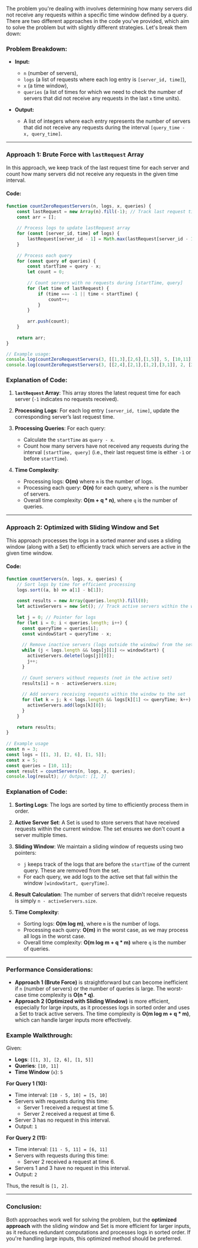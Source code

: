 The problem you're dealing with involves determining how many servers did not receive any requests within a specific time window defined by a query. There are two different approaches in the code you've provided, which aim to solve the problem but with slightly different strategies. Let's break them down:

### Problem Breakdown:
- **Input:** 
  - `n` (number of servers),
  - `logs` (a list of requests where each log entry is `[server_id, time]`),
  - `x` (a time window),
  - `queries` (a list of times for which we need to check the number of servers that did not receive any requests in the last `x` time units).
  
- **Output:** 
  - A list of integers where each entry represents the number of servers that did not receive any requests during the interval `[query_time - x, query_time]`.

---

### Approach 1: Brute Force with `lastRequest` Array

In this approach, we keep track of the last request time for each server and count how many servers did not receive any requests in the given time interval.

#### Code:
```javascript
function countZeroRequestServers(n, logs, x, queries) {
    const lastRequest = new Array(n).fill(-1); // Track last request time for each server
    const arr = [];
    
    // Process logs to update lastRequest array
    for (const [server_id, time] of logs) {
        lastRequest[server_id - 1] = Math.max(lastRequest[server_id - 1], time);
    }
    
    // Process each query
    for (const query of queries) {
        const startTime = query - x;
        let count = 0;
        
        // Count servers with no requests during [startTime, query]
        for (let time of lastRequest) {
            if (time === -1 || time < startTime) {
                count++;
            }
        }
        
        arr.push(count);
    }
    
    return arr;
}

// Example usage:
console.log(countZeroRequestServers(3, [[1,3],[2,6],[1,5]], 5, [10,11])); // Output: [1,2]
console.log(countZeroRequestServers(3, [[2,4],[2,1],[1,2],[3,1]], 2, [3,4])); // Output: [0,1]
```

### Explanation of Code:
1. **`lastRequest` Array**: This array stores the latest request time for each server (`-1` indicates no requests received).
2. **Processing Logs**: For each log entry `[server_id, time]`, update the corresponding server’s last request time.
3. **Processing Queries**: For each query:
   - Calculate the `startTime` as `query - x`.
   - Count how many servers have not received any requests during the interval `[startTime, query]` (i.e., their last request time is either `-1` or before `startTime`).
   
4. **Time Complexity**:
   - Processing logs: **O(m)** where `m` is the number of logs.
   - Processing each query: **O(n)** for each query, where `n` is the number of servers.
   - Overall time complexity: **O(m + q * n)**, where `q` is the number of queries.

---

### Approach 2: Optimized with Sliding Window and Set

This approach processes the logs in a sorted manner and uses a sliding window (along with a Set) to efficiently track which servers are active in the given time window.

#### Code:
```javascript
function countServers(n, logs, x, queries) {
    // Sort logs by time for efficient processing
    logs.sort((a, b) => a[1] - b[1]);
  
    const results = new Array(queries.length).fill(0);
    let activeServers = new Set(); // Track active servers within the window
  
    let j = 0; // Pointer for logs
    for (let i = 0; i < queries.length; i++) {
      const queryTime = queries[i];
      const windowStart = queryTime - x;
  
      // Remove inactive servers (logs outside the window) from the set
      while (j < logs.length && logs[j][1] <= windowStart) {
        activeServers.delete(logs[j][0]);
        j++;
      }
  
      // Count servers without requests (not in the active set)
      results[i] = n - activeServers.size;
  
      // Add servers receiving requests within the window to the set
      for (let k = j; k < logs.length && logs[k][1] <= queryTime; k++) {
        activeServers.add(logs[k][0]);
      }
    }
  
    return results;
}
  
// Example usage
const n = 3;
const logs = [[1, 3], [2, 6], [1, 5]];
const x = 5;
const queries = [10, 11];
const result = countServers(n, logs, x, queries);
console.log(result); // Output: [1, 2]
```

### Explanation of Code:
1. **Sorting Logs**: The logs are sorted by time to efficiently process them in order.
2. **Active Server Set**: A Set is used to store servers that have received requests within the current window. The set ensures we don't count a server multiple times.
3. **Sliding Window**: We maintain a sliding window of requests using two pointers:
   - `j` keeps track of the logs that are before the `startTime` of the current query. These are removed from the set.
   - For each query, we add logs to the active set that fall within the window `[windowStart, queryTime]`.
4. **Result Calculation**: The number of servers that didn’t receive requests is simply `n - activeServers.size`.

5. **Time Complexity**:
   - Sorting logs: **O(m log m)**, where `m` is the number of logs.
   - Processing each query: **O(m)** in the worst case, as we may process all logs in the worst case.
   - Overall time complexity: **O(m log m + q * m)** where `q` is the number of queries.

---

### Performance Considerations:
- **Approach 1 (Brute Force)** is straightforward but can become inefficient if `n` (number of servers) or the number of queries is large. The worst-case time complexity is **O(n * q)**.
- **Approach 2 (Optimized with Sliding Window)** is more efficient, especially for large inputs, as it processes logs in sorted order and uses a Set to track active servers. The time complexity is **O(m log m + q * m)**, which can handle larger inputs more effectively.

### Example Walkthrough:

Given:
- **Logs**: `[[1, 3], [2, 6], [1, 5]]`
- **Queries**: `[10, 11]`
- **Time Window** (`x`): `5`

**For Query 1 (10):**
- Time interval: `[10 - 5, 10] = [5, 10]`
- Servers with requests during this time:
  - Server 1 received a request at time 5.
  - Server 2 received a request at time 6.
- Server 3 has no request in this interval.
- Output: `1`

**For Query 2 (11):**
- Time interval: `[11 - 5, 11] = [6, 11]`
- Servers with requests during this time:
  - Server 2 received a request at time 6.
- Servers 1 and 3 have no request in this interval.
- Output: `2`

Thus, the result is `[1, 2]`.

---

### Conclusion:
Both approaches work well for solving the problem, but the **optimized approach** with the sliding window and Set is more efficient for larger inputs, as it reduces redundant computations and processes logs in sorted order. If you're handling large inputs, this optimized method should be preferred.